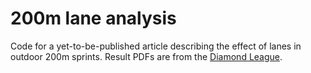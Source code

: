 # 200m lane analysis

Code for a yet-to-be-published article describing the effect of lanes in outdoor 200m sprints. Result PDFs are from the [Diamond League](https://www.diamondleague.com/).
